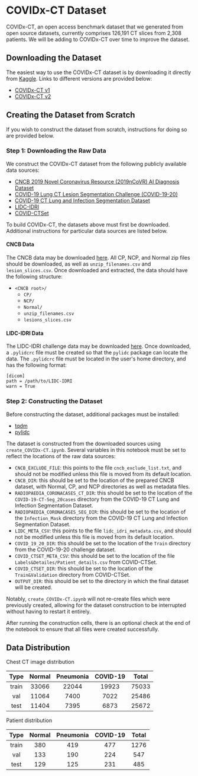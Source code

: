 # COVIDx-CT Dataset
COVIDx-CT, an open access benchmark dataset that we generated from open source datasets, currently comprises 126,191 CT slices from 2,308 patients. We will be adding to COVIDx-CT over time to improve the dataset.

## Downloading the Dataset
The easiest way to use the COVIDx-CT dataset is by downloading it directly from [Kaggle](https://www.kaggle.com/hgunraj/covidxct). Links to different versions are provided below:
* [COVIDx-CT v1](https://www.kaggle.com/dataset/c395fb339f210700ba392d81bf200f766418238c2734e5237b5dd0b6fc724fcb/version/1)
* [COVIDx-CT v2]()

## Creating the Dataset from Scratch
If you wish to construct the dataset from scratch, instructions for doing so are provided below.

### Step 1: Downloading the Raw Data
We construct the COVIDx-CT dataset from the following publicly available data sources:
* [CNCB 2019 Novel Coronavirus Resource (2019nCoVR) AI Diagnosis Dataset](http://ncov-ai.big.ac.cn/download?lang=en)
* [COVID-19 Lung CT Lesion Segmentation Challenge (COVID-19-20)](https://covid-segmentation.grand-challenge.org/)
* [COVID-19 CT Lung and Infection Segmentation Dataset](https://zenodo.org/record/3757476#.X62Iw2hKiUk)
* [LIDC-IDRI](https://wiki.cancerimagingarchive.net/display/Public/LIDC-IDRI)
* [COVID-CTSet](https://www.kaggle.com/mohammadrahimzadeh/covidctset-a-large-covid19-ct-scans-dataset)

To build COVIDx-CT, the datasets above must first be downloaded. Additional instructions for particular data sources are listed below.

#### CNCB Data
The CNCB data may be downloaded [here](http://ncov-ai.big.ac.cn/download?lang=en). All CP, NCP, and Normal zip files should be downloaded, as well as `unzip_filenames.csv` and `lesion_slices.csv`. Once downloaded and extracted, the data should have the following structure:
* `<CNCB root>/`
    * `CP/`
    * `NCP/`
    * `Normal/`
    * `unzip_filenames.csv`
    * `lesions_slices.csv`

#### LIDC-IDRI Data
The LIDC-IDRI challenge data may be downloaded [here](https://wiki.cancerimagingarchive.net/display/Public/LIDC-IDRI). Once downloaded, a `.pylidcrc` file must be created so that the `pylidc` package can locate the data. The `.pylidcrc` file must be located in the user's home directory, and has the following format:
```
[dicom]
path = /path/to/LIDC-IDRI
warn = True
```

### Step 2: Constructing the Dataset
Before constructing the dataset, additional packages must be installed:
* [tqdm](https://pypi.org/project/tqdm/)
* [pylidc](https://pypi.org/project/pylidc/)

The dataset is constructed from the downloaded sources using `create_COVIDx-CT.ipynb`. Several variables in this notebook must be set to reflect the locations of the raw data sources:
* `CNCB_EXCLUDE_FILE`: this points to the file `cncb_exclude_list.txt`, and should not be modified unless this file is moved from its default location.
* `CNCB_DIR`: this should be set to the location of the prepared CNCB dataset, with Normal, CP, and NCP directories as well as metadata files.
* `RADIOPAEDIA_CORONACASES_CT_DIR`: this should be set to the location of the `COVID-19-CT-Seg_20cases` directory from the COVID-19 CT Lung and Infection Segmentation Dataset.
* `RADIOPAEDIA_CORONACASES_SEG_DIR`: this should be set to the location of the `Infection_Mask` directory from the COVID-19 CT Lung and Infection Segmentation Dataset.
* `LIDC_META_CSV`: this points to the file `lidc_idri_metadata.csv`, and should not be modified unless this file is moved from its default location.
* `COVID_19_20_DIR`: this should be set to the location of the `Train` directory from the COVID-19-20 challenge dataset.
* `COVID_CTSET_META_CSV`: this should be set to the location of the file `Labels&Detailes/Patient_details.csv` from COVID-CTSet.
* `COVID_CTSET_DIR`: this should be set to the location of the `Train&Validation` directory from COVID-CTSet.
* `OUTPUT_DIR`: this should be set to the directory in which the final dataset will be created.

Notably, `create_COVIDx-CT.ipynb` will not re-create files which were previously created, allowing for the dataset construction to be interrupted without having to restart it entirely.

After running the construction cells, there is an optional check at the end of the notebook to ensure that all files were created successfully.

## Data Distribution
Chest CT image distribution

|  Type | Normal | Pneumonia | COVID-19 | Total |
|:-----:|:------:|:---------:|:--------:|:-----:|
| train |  33066 |   22044   |   19923  | 75033 |
|   val |  11064 |    7400   |    7022  | 25486 |
|  test |  11404 |    7395   |    6873  | 25672 |

Patient distribution

|  Type | Normal | Pneumonia | COVID-19 | Total |
|:-----:|:------:|:---------:|:--------:|:-----:|
| train |   380  |     419   |    477   | 1276  |
|   val |   133  |     190   |    224   |  547  |
|  test |   129  |     125   |    231   |  485  |
